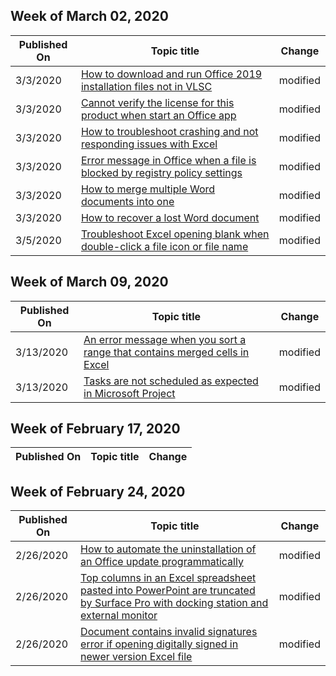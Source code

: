 ﻿<!-- This file is generated automatically each week. Changes made to this file will be overwritten.-->



## Week of March 02, 2020


| Published On |Topic title | Change |
|------|------------|--------|
| 3/3/2020 | [How to download and run Office 2019 installation files not in VLSC](/office/troubleshoot/installation/how-to-download-office-install-not-in-vlsc) | modified |
| 3/3/2020 | [Cannot verify the license for this product when start an Office app](/office/troubleshoot/activation/license-issue-when-start-office-application) | modified |
| 3/3/2020 | [How to troubleshoot crashing and not responding issues with Excel](/office/troubleshoot/excel/crashing-issues-with-excel) | modified |
| 3/3/2020 | [Error message in Office when a file is blocked by registry policy settings](/office/troubleshoot/settings/file-blocked-in-office) | modified |
| 3/3/2020 | [How to merge multiple Word documents into one](/office/troubleshoot/word/merge-word-documents) | modified |
| 3/3/2020 | [How to recover a lost Word document](/office/troubleshoot/word/recover-lost-document) | modified |
| 3/5/2020 | [Troubleshoot Excel opening blank when double-click a file icon or file name](/office/troubleshoot/excel/excel-opens-blank) | modified |


## Week of March 09, 2020


| Published On |Topic title | Change |
|------|------------|--------|
| 3/13/2020 | [An error message when you sort a range that contains merged cells in Excel](/office/troubleshoot/excel/error-sort-a-range-merged-cell) | modified |
| 3/13/2020 | [Tasks are not scheduled as expected in Microsoft Project](/office/troubleshoot/project/tasks-not-scheduled) | modified |


## Week of February 17, 2020


| Published On |Topic title | Change |
|------|------------|--------|


## Week of February 24, 2020


| Published On |Topic title | Change |
|------|------------|--------|
| 2/26/2020 | [How to automate the uninstallation of an Office update programmatically](/office/troubleshoot/installation/automate-uninstall-office-update) | modified |
| 2/26/2020 | [Top columns in an Excel spreadsheet pasted into PowerPoint are truncated by Surface Pro with docking station and external monitor](/office/troubleshoot/excel/excel-columns-in-powerpoint-cut-off-in-surface-pro) | modified |
| 2/26/2020 | [Document contains invalid signatures error if opening digitally signed in newer version Excel file](/office/troubleshoot/excel/document-contains-invalid-signatures-error) | modified |
